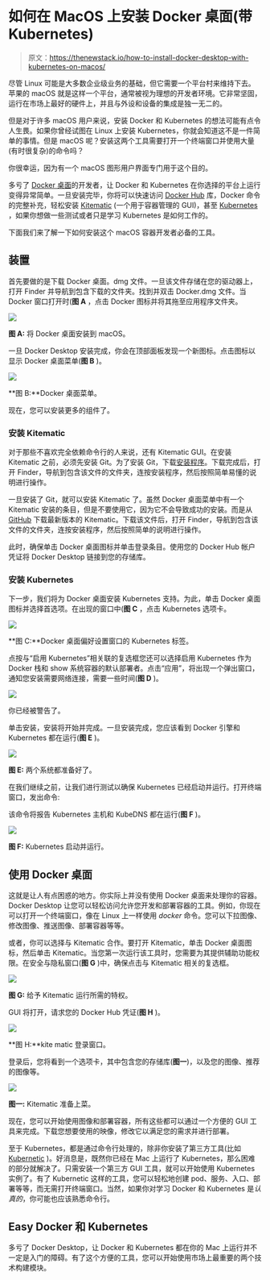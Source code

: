 # 如何在 MacOS 上安装 Docker 桌面(带 Kubernetes)

> 原文：<https://thenewstack.io/how-to-install-docker-desktop-with-kubernetes-on-macos/>

尽管 Linux 可能是大多数企业级业务的基础，但它需要一个平台村来维持下去。苹果的 macOS 就是这样一个平台，通常被视为理想的开发者环境。它非常坚固，运行在市场上最好的硬件上，并且与外设和设备的集成是独一无二的。

但是对于许多 macOS 用户来说，安装 Docker 和 Kubernetes 的想法可能有点令人生畏。如果你曾经试图在 Linux 上安装 Kubernetes，你就会知道这不是一件简单的事情。但是 macOS 呢？安装这两个工具需要打开一个终端窗口并使用大量(有时很复杂)的命令吗？

你很幸运，因为有一个 macOS 图形用户界面专门用于这个目的。

多亏了 [Docker 桌面](https://www.docker.com/products/docker-desktop)的开发者，让 Docker 和 Kubernetes 在你选择的平台上运行变得异常简单。一旦安装完毕，你将可以快速访问 [Docker Hub](https://hub.docker.com/) 库，Docker 命令的完整补充，轻松安装 [Kitematic](https://kitematic.com/) (一个用于容器管理的 GUI)，甚至 [Kubernetes](https://thenewstack.io/category/kubernetes/) ，如果你想做一些测试或者只是学习 Kubernetes 是如何工作的。

下面我们来了解一下如何安装这个 macOS 容器开发者必备的工具。

## 装置

首先要做的是下载 Docker 桌面。dmg 文件。一旦该文件存储在您的驱动器上，打开 Finder 并导航到包含下载的文件夹。找到并双击 Docker.dmg 文件。当 Docker 窗口打开时(**图 A** ，点击 Docker 图标并将其拖至应用程序文件夹。

![](img/3f941810f480334f8adef125a91e3afb.png)

**图 A:** 将 Docker 桌面安装到 macOS。

一旦 Docker Desktop 安装完成，你会在顶部面板发现一个新图标。点击图标以显示 Docker 桌面菜单(**图 B** )。

![](img/0b3ac9ec8381e9b1b3d1541ea0a42225.png)

**图 B:**Docker 桌面菜单。

现在，您可以安装更多的组件了。

### 安装 Kitematic

对于那些不喜欢完全依赖命令行的人来说，还有 Kitematic GUI。在安装 Kitematic 之前，必须先安装 Git。为了安装 Git，下载[安装程序](https://git-scm.com/download/mac)。下载完成后，打开 Finder，导航到包含该文件的文件夹，连按安装程序，然后按照简单易懂的说明进行操作。

一旦安装了 Git，就可以安装 Kitematic 了。虽然 Docker 桌面菜单中有一个 Kitematic 安装的条目，但是不要使用它，因为它不会导致成功的安装。而是从 [GitHub](https://github.com/docker/kitematic/releases) 下载最新版本的 Kitematic。下载该文件后，打开 Finder，导航到包含该文件的文件夹，连按安装程序，然后按照简单的说明进行操作。

此时，确保单击 Docker 桌面图标并单击登录条目。使用您的 Docker Hub 帐户凭证将 Docker Desktop 链接到您的存储库。

### 安装 Kubernetes

下一步，我们将为 Docker 桌面安装 Kubernetes 支持。为此，单击 Docker 桌面图标并选择首选项。在出现的窗口中(**图 C** ，点击 Kubernetes 选项卡。

![](img/1d8a19bbfff7f764ff1a88150012192b.png)

**图 C:**Docker 桌面偏好设置窗口的 Kubernetes 标签。

点按与“启用 Kubernetes”相关联的复选框您还可以选择启用 Kubernetes 作为 Docker 栈和 show 系统容器的默认部署者。点击“应用”，将出现一个弹出窗口，通知您安装需要网络连接，需要一些时间(**图 D** )。

![](img/aa28718a039fd000b04a29e4d58af815.png)

你已经被警告了。

单击安装，安装将开始并完成。一旦安装完成，您应该看到 Docker 引擎和 Kubernetes 都在运行(**图 E** )。

![](img/bd4794174bbdca6138a4a037a6e91be5.png)

**图 E:** 两个系统都准备好了。

在我们继续之前，让我们进行测试以确保 Kubernetes 已经启动并运行。打开终端窗口，发出命令:

该命令将报告 Kubernetes 主机和 KubeDNS 都在运行(**图 F** )。

![](img/8e017eeb3630ea378f878912ae4802d0.png)

**图 F:** Kubernetes 启动并运行。

## 使用 Docker 桌面

这就是让人有点困惑的地方。你实际上并没有使用 Docker 桌面来处理你的容器。Docker Desktop 让您可以轻松访问允许您开发和部署容器的工具。例如，你现在可以打开一个终端窗口，像在 Linux 上一样使用 *docker* 命令。您可以下拉图像、修改图像、推送图像、部署容器等等。

或者，你可以选择与 Kitematic 合作。要打开 Kitematic，单击 Docker 桌面图标，然后单击 Kitematic。当您第一次运行该工具时，您需要为其提供辅助功能权限。在安全与隐私窗口(**图 G** )中，确保点击与 Kitematic 相关的复选框。

![](img/33d4b17f16021a7bda905a661065950d.png)

**图 G:** 给予 Kitematic 运行所需的特权。

GUI 将打开，请求您的 Docker Hub 凭证(**图 H** )。

![](img/7ddc27d2dc1df1c459ce697c68c2c901.png)

**图 H:**kite matic 登录窗口。

登录后，您将看到一个选项卡，其中包含您的存储库(**图一**)，以及您的图像、推荐的图像等。

![](img/7085d72bfc673bb6cc3381145e5e9727.png)

**图一:** Kitematic 准备上菜。

现在，您可以开始使用图像和部署容器，所有这些都可以通过一个方便的 GUI 工具来完成。下载您想要使用的映像，修改它以满足您的需求并进行部署。

至于 Kubernetes，都是通过命令行处理的，除非你安装了第三方工具(比如 [Kubernetic](https://kubernetic.com/) )。好消息是，既然你已经在 Mac 上运行了 Kubernetes，那么困难的部分就解决了。只需安装一个第三方 GUI 工具，就可以开始使用 Kubernetes 实例了。有了 Kubernetic 这样的工具，您可以轻松地创建 pod、服务、入口、部署等等，而无需打开终端窗口。当然，如果你对学习 Docker 和 Kubernetes 是*认真的*，你可能也应该熟悉命令行。

## Easy Docker 和 Kubernetes

多亏了 Docker Desktop，让 Docker 和 Kubernetes 都在你的 Mac 上运行并不一定是入门的障碍。有了这个方便的工具，您可以开始使用市场上最重要的两个技术构建模块。

<svg xmlns:xlink="http://www.w3.org/1999/xlink" viewBox="0 0 68 31" version="1.1"><title>Group</title> <desc>Created with Sketch.</desc></svg>